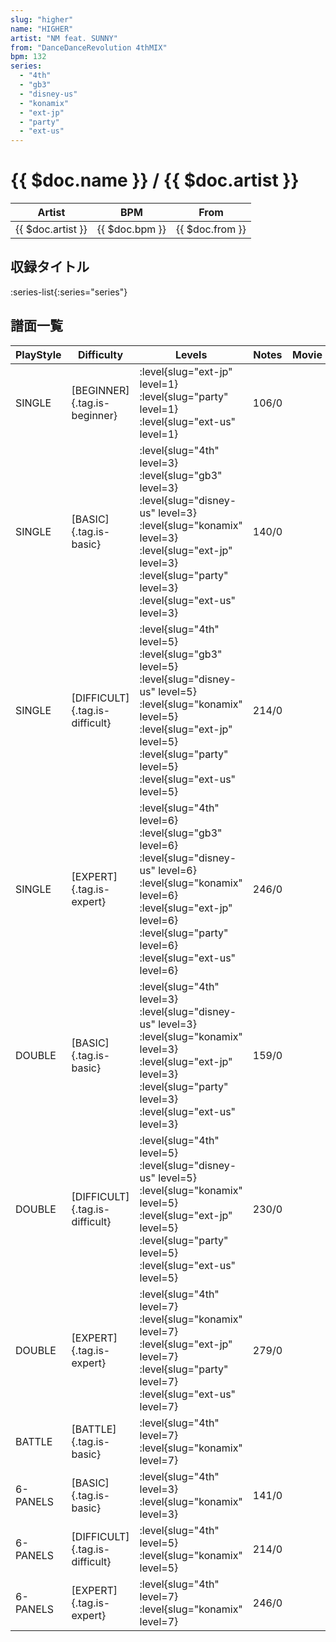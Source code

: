 ```yaml
---
slug: "higher"
name: "HIGHER"
artist: "NM feat. SUNNY"
from: "DanceDanceRevolution 4thMIX"
bpm: 132
series:
  - "4th"
  - "gb3"
  - "disney-us"
  - "konamix"
  - "ext-jp"
  - "party"
  - "ext-us"
---
```


# {{ $doc.name }} / {{ $doc.artist }}

|Artist|BPM|From|
|------|---|----|
|{{ $doc.artist }}|{{ $doc.bpm }}|{{ $doc.from }}|

## 収録タイトル

:series-list{:series="series"}

## 譜面一覧

|PlayStyle|Difficulty|Levels|Notes|Movie|
|---------|----------|------|-----|-----|
|SINGLE|[BEGINNER]{.tag.is-beginner}|<div class="field is-grouped is-grouped-multiline">:level{slug="ext-jp" level=1} :level{slug="party" level=1} :level{slug="ext-us" level=1}</div>|106/0||
|SINGLE|[BASIC]{.tag.is-basic}|<div class="field is-grouped is-grouped-multiline">:level{slug="4th" level=3} :level{slug="gb3" level=3} :level{slug="disney-us" level=3} :level{slug="konamix" level=3} :level{slug="ext-jp" level=3} :level{slug="party" level=3} :level{slug="ext-us" level=3}</div>|140/0||
|SINGLE|[DIFFICULT]{.tag.is-difficult}|<div class="field is-grouped is-grouped-multiline">:level{slug="4th" level=5} :level{slug="gb3" level=5} :level{slug="disney-us" level=5} :level{slug="konamix" level=5} :level{slug="ext-jp" level=5} :level{slug="party" level=5} :level{slug="ext-us" level=5}</div>|214/0||
|SINGLE|[EXPERT]{.tag.is-expert}|<div class="field is-grouped is-grouped-multiline">:level{slug="4th" level=6} :level{slug="gb3" level=6} :level{slug="disney-us" level=6} :level{slug="konamix" level=6} :level{slug="ext-jp" level=6} :level{slug="party" level=6} :level{slug="ext-us" level=6}</div>|246/0||
|DOUBLE|[BASIC]{.tag.is-basic}|<div class="field is-grouped is-grouped-multiline">:level{slug="4th" level=3} :level{slug="disney-us" level=3} :level{slug="konamix" level=3} :level{slug="ext-jp" level=3} :level{slug="party" level=3} :level{slug="ext-us" level=3}</div>|159/0||
|DOUBLE|[DIFFICULT]{.tag.is-difficult}|<div class="field is-grouped is-grouped-multiline">:level{slug="4th" level=5} :level{slug="disney-us" level=5} :level{slug="konamix" level=5} :level{slug="ext-jp" level=5} :level{slug="party" level=5} :level{slug="ext-us" level=5}</div>|230/0||
|DOUBLE|[EXPERT]{.tag.is-expert}|<div class="field is-grouped is-grouped-multiline">:level{slug="4th" level=7} :level{slug="konamix" level=7} :level{slug="ext-jp" level=7} :level{slug="party" level=7} :level{slug="ext-us" level=7}</div>|279/0||
|BATTLE|[BATTLE]{.tag.is-basic}|<div class="field is-grouped is-grouped-multiline">:level{slug="4th" level=7} :level{slug="konamix" level=7}</div>|||
|6-PANELS|[BASIC]{.tag.is-basic}|<div class="field is-grouped is-grouped-multiline">:level{slug="4th" level=3} :level{slug="konamix" level=3}</div>|141/0||
|6-PANELS|[DIFFICULT]{.tag.is-difficult}|<div class="field is-grouped is-grouped-multiline">:level{slug="4th" level=5} :level{slug="konamix" level=5}</div>|214/0||
|6-PANELS|[EXPERT]{.tag.is-expert}|<div class="field is-grouped is-grouped-multiline">:level{slug="4th" level=7} :level{slug="konamix" level=7}</div>|246/0||
